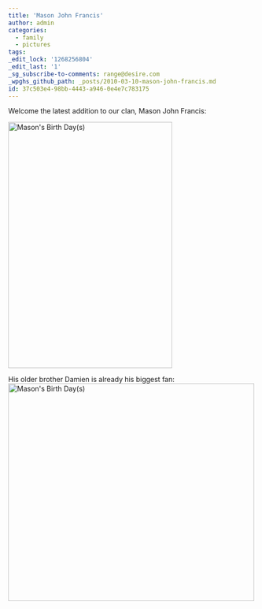 ```yaml
---
title: 'Mason John Francis'
author: admin
categories:
  - family
  - pictures
tags: 
_edit_lock: '1268256804'
_edit_last: '1'
_sg_subscribe-to-comments: range@desire.com
_wpghs_github_path: _posts/2010-03-10-mason-john-francis.md
id: 37c503e4-98bb-4443-a946-0e4e7c783175
---
```

<p>Welcome the latest addition to our clan, Mason John Francis:</p>
<p><a href="http://www.flickr.com/photos/lemon/4422634409/" class="tt-flickr tt-flickr-Medium" title="Mason's Birth Day(s)"><img class="alignnone" src="http://farm5.static.flickr.com/4028/4422634409_d9aaef101c.jpg" alt="Mason's Birth Day(s)" width="333" height="500" /></a></p>
<p>His older brother Damien is already his biggest fan:<br />
<a href="http://www.flickr.com/photos/lemon/4423403742/" class="tt-flickr tt-flickr-Medium" title="Mason's Birth Day(s)"><img class="alignnone" src="http://farm5.static.flickr.com/4061/4423403742_6b964ba1d9.jpg" alt="Mason's Birth Day(s)" width="500" height="442" /></a></p>
